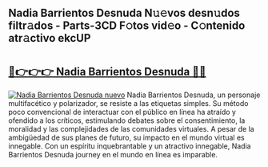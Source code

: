 ## Nadia Barrientos Desnuda N𝚞𝚎vos desn𝚞dos filtr𝚊dos - Parts-3CD F𝚘tos vid𝚎o - C𝚘ntenido atr𝚊ctivo ekcUP

# <h2><a href="http://mb0luu.tromn.icu/?c=Nadia+Barrientos+Desnuda">🔗👉👉👉 Nadia Barrientos Desnuda 🔗🔗</a></h2>

[![Nadia Barrientos Desnuda nuevo](https://i.imgur.com/pEAQMta.gif)](http://mb0luu.tromn.icu/?c=Nadia+Barrientos+Desnuda)
Nadia Barrientos Desnuda, un personaje multifacético y polarizador, se resiste a las etiquetas simples. Su método poco convencional de interactuar con el público en línea ha atraído y ofendido a los críticos, estimulando debates sobre el consentimiento, la moralidad y las complejidades de las comunidades virtuales. A pesar de la ambigüedad de sus planes de futuro, su impacto en el mundo virtual es innegable. Con un espíritu inquebrantable y un atractivo innegable, Nadia Barrientos Desnuda journey en el mundo en línea es imparable.
